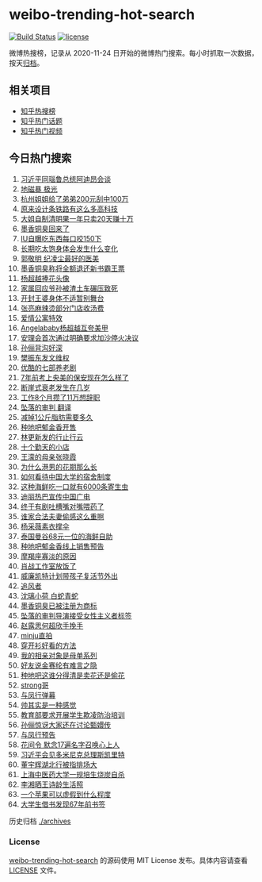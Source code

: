 # weibo-trending-hot-search

[![Build Status](https://github.com/justjavac/weibo-trending-hot-search/workflows/ci/badge.svg?branch=master)](https://github.com/justjavac/weibo-trending-hot-search/actions)
[![license](https://img.shields.io/github/license/justjavac/weibo-trending-hot-search)](https://github.com/justjavac/weibo-trending-hot-search/blob/master/LICENSE)

微博热搜榜，记录从 2020-11-24 日开始的微博热门搜索。每小时抓取一次数据，按天[归档](./archives)。

## 相关项目

- [知乎热搜榜](https://github.com/justjavac/zhihu-trending-top-search)
- [知乎热门话题](https://github.com/justjavac/zhihu-trending-hot-questions)
- [知乎热门视频](https://github.com/justjavac/zhihu-trending-hot-video)

## 今日热门搜索

<!-- BEGIN -->
<!-- 最后更新时间 Tue Mar 26 2024 02:09:40 GMT+0800 (China Standard Time) -->

1. [习近平同瑙鲁总统阿迪昂会谈](https://s.weibo.com//weibo?q=%23%E4%B9%A0%E8%BF%91%E5%B9%B3%E5%90%8C%E7%91%99%E9%B2%81%E6%80%BB%E7%BB%9F%E9%98%BF%E8%BF%AA%E6%98%82%E4%BC%9A%E8%B0%88%23&Refer=new_time)
1. [地磁暴 极光](https://s.weibo.com//weibo?q=%E5%9C%B0%E7%A3%81%E6%9A%B4%20%E6%9E%81%E5%85%89&t=31&band_rank=1&Refer=top)
1. [杭州姐姐给了弟弟200元刮中100万](https://s.weibo.com//weibo?q=%23%E6%9D%AD%E5%B7%9E%E5%A7%90%E5%A7%90%E7%BB%99%E4%BA%86%E5%BC%9F%E5%BC%9F200%E5%85%83%E5%88%AE%E4%B8%AD100%E4%B8%87%23&t=31&band_rank=1&Refer=top)
1. [原来设计条铁路有这么多高科技](https://s.weibo.com//weibo?q=%23%E5%8E%9F%E6%9D%A5%E8%AE%BE%E8%AE%A1%E6%9D%A1%E9%93%81%E8%B7%AF%E6%9C%89%E8%BF%99%E4%B9%88%E5%A4%9A%E9%AB%98%E7%A7%91%E6%8A%80%23&t=31&band_rank=3&Refer=top)
1. [大姐自制清明果一年只卖20天赚十万](https://s.weibo.com//weibo?q=%23%E5%A4%A7%E5%A7%90%E8%87%AA%E5%88%B6%E6%B8%85%E6%98%8E%E6%9E%9C%E4%B8%80%E5%B9%B4%E5%8F%AA%E5%8D%9620%E5%A4%A9%E8%B5%9A%E5%8D%81%E4%B8%87%23&t=31&band_rank=6&Refer=top)
1. [墨香铜臭回来了](https://s.weibo.com//weibo?q=%E5%A2%A8%E9%A6%99%E9%93%9C%E8%87%AD%E5%9B%9E%E6%9D%A5%E4%BA%86&t=31&band_rank=4&Refer=top)
1. [IU自曝吃东西每口咬150下](https://s.weibo.com//weibo?q=%23IU%E8%87%AA%E6%9B%9D%E5%90%83%E4%B8%9C%E8%A5%BF%E6%AF%8F%E5%8F%A3%E5%92%AC150%E4%B8%8B%23&t=31&band_rank=9&Refer=top)
1. [长期吃太饱身体会发生什么变化](https://s.weibo.com//weibo?q=%23%E9%95%BF%E6%9C%9F%E5%90%83%E5%A4%AA%E9%A5%B1%E8%BA%AB%E4%BD%93%E4%BC%9A%E5%8F%91%E7%94%9F%E4%BB%80%E4%B9%88%E5%8F%98%E5%8C%96%23&t=31&band_rank=7&Refer=top)
1. [郭敬明 纪凌尘最好的医美](https://s.weibo.com//weibo?q=%E9%83%AD%E6%95%AC%E6%98%8E%20%E7%BA%AA%E5%87%8C%E5%B0%98%E6%9C%80%E5%A5%BD%E7%9A%84%E5%8C%BB%E7%BE%8E&t=31&band_rank=8&Refer=top)
1. [墨香铜臭称将全额退还新书霸王票](https://s.weibo.com//weibo?q=%23%E5%A2%A8%E9%A6%99%E9%93%9C%E8%87%AD%E7%A7%B0%E5%B0%86%E5%85%A8%E9%A2%9D%E9%80%80%E8%BF%98%E6%96%B0%E4%B9%A6%E9%9C%B8%E7%8E%8B%E7%A5%A8%23&t=31&band_rank=10&Refer=top)
1. [杨超越捧花头像](https://s.weibo.com//weibo?q=%23%E6%9D%A8%E8%B6%85%E8%B6%8A%E6%8D%A7%E8%8A%B1%E5%A4%B4%E5%83%8F%23&t=31&band_rank=17&Refer=top)
1. [家属回应爷孙被渣土车碾压致死](https://s.weibo.com//weibo?q=%23%E5%AE%B6%E5%B1%9E%E5%9B%9E%E5%BA%94%E7%88%B7%E5%AD%99%E8%A2%AB%E6%B8%A3%E5%9C%9F%E8%BD%A6%E7%A2%BE%E5%8E%8B%E8%87%B4%E6%AD%BB%23&t=31&band_rank=19&Refer=top)
1. [开封王婆身体不适暂别舞台](https://s.weibo.com//weibo?q=%23%E5%BC%80%E5%B0%81%E7%8E%8B%E5%A9%86%E8%BA%AB%E4%BD%93%E4%B8%8D%E9%80%82%E6%9A%82%E5%88%AB%E8%88%9E%E5%8F%B0%23&t=31&band_rank=5&Refer=top)
1. [张亮麻辣烫部分门店收汤费](https://s.weibo.com//weibo?q=%23%E5%BC%A0%E4%BA%AE%E9%BA%BB%E8%BE%A3%E7%83%AB%E9%83%A8%E5%88%86%E9%97%A8%E5%BA%97%E6%94%B6%E6%B1%A4%E8%B4%B9%23&t=31&band_rank=16&Refer=top)
1. [爱情公寓特效](https://s.weibo.com//weibo?q=%E7%88%B1%E6%83%85%E5%85%AC%E5%AF%93%E7%89%B9%E6%95%88&t=31&band_rank=18&Refer=top)
1. [Angelababy杨超越互夸美甲](https://s.weibo.com//weibo?q=%23Angelababy%E6%9D%A8%E8%B6%85%E8%B6%8A%E4%BA%92%E5%A4%B8%E7%BE%8E%E7%94%B2%23&t=31&band_rank=11&Refer=top)
1. [安理会首次通过明确要求加沙停火决议](https://s.weibo.com//weibo?q=%23%E5%AE%89%E7%90%86%E4%BC%9A%E9%A6%96%E6%AC%A1%E9%80%9A%E8%BF%87%E6%98%8E%E7%A1%AE%E8%A6%81%E6%B1%82%E5%8A%A0%E6%B2%99%E5%81%9C%E7%81%AB%E5%86%B3%E8%AE%AE%23&t=31&band_rank=2&Refer=top)
1. [孙俪背沟好深](https://s.weibo.com//weibo?q=%23%E5%AD%99%E4%BF%AA%E8%83%8C%E6%B2%9F%E5%A5%BD%E6%B7%B1%23&t=31&band_rank=12&Refer=top)
1. [樊振东发文维权](https://s.weibo.com//weibo?q=%23%E6%A8%8A%E6%8C%AF%E4%B8%9C%E5%8F%91%E6%96%87%E7%BB%B4%E6%9D%83%23&t=31&band_rank=23&Refer=top)
1. [优酷的七部养老剧](https://s.weibo.com//weibo?q=%23%E4%BC%98%E9%85%B7%E7%9A%84%E4%B8%83%E9%83%A8%E5%85%BB%E8%80%81%E5%89%A7%23&t=31&band_rank=13&Refer=top)
1. [7年前考上央美的保安现在怎么样了](https://s.weibo.com//weibo?q=%237%E5%B9%B4%E5%89%8D%E8%80%83%E4%B8%8A%E5%A4%AE%E7%BE%8E%E7%9A%84%E4%BF%9D%E5%AE%89%E7%8E%B0%E5%9C%A8%E6%80%8E%E4%B9%88%E6%A0%B7%E4%BA%86%23&t=31&band_rank=21&Refer=top)
1. [断崖式衰老发生在几岁](https://s.weibo.com//weibo?q=%23%E6%96%AD%E5%B4%96%E5%BC%8F%E8%A1%B0%E8%80%81%E5%8F%91%E7%94%9F%E5%9C%A8%E5%87%A0%E5%B2%81%23&t=31&band_rank=25&Refer=top)
1. [工作8个月攒了11万想辞职](https://s.weibo.com//weibo?q=%23%E5%B7%A5%E4%BD%9C8%E4%B8%AA%E6%9C%88%E6%94%92%E4%BA%8611%E4%B8%87%E6%83%B3%E8%BE%9E%E8%81%8C%23&t=31&band_rank=30&Refer=top)
1. [坠落的审判 翻译](https://s.weibo.com//weibo?q=%E5%9D%A0%E8%90%BD%E7%9A%84%E5%AE%A1%E5%88%A4%20%E7%BF%BB%E8%AF%91&t=31&band_rank=23&Refer=top)
1. [减掉1公斤脂肪需要多久](https://s.weibo.com//weibo?q=%23%E5%87%8F%E6%8E%891%E5%85%AC%E6%96%A4%E8%84%82%E8%82%AA%E9%9C%80%E8%A6%81%E5%A4%9A%E4%B9%85%23&t=31&band_rank=29&Refer=top)
1. [种地吧郁金香开售](https://s.weibo.com//weibo?q=%23%E7%A7%8D%E5%9C%B0%E5%90%A7%E9%83%81%E9%87%91%E9%A6%99%E5%BC%80%E5%94%AE%23&t=31&band_rank=22&Refer=top)
1. [林更新发的行止行云](https://s.weibo.com//weibo?q=%23%E6%9E%97%E6%9B%B4%E6%96%B0%E5%8F%91%E7%9A%84%E8%A1%8C%E6%AD%A2%E8%A1%8C%E4%BA%91%23&t=31&band_rank=34&Refer=top)
1. [十个勤天的小店](https://s.weibo.com//weibo?q=%E5%8D%81%E4%B8%AA%E5%8B%A4%E5%A4%A9%E7%9A%84%E5%B0%8F%E5%BA%97&t=31&band_rank=14&Refer=top)
1. [王濛的母亲张晓霞](https://s.weibo.com//weibo?q=%E7%8E%8B%E6%BF%9B%E7%9A%84%E6%AF%8D%E4%BA%B2%E5%BC%A0%E6%99%93%E9%9C%9E&t=31&band_rank=26&Refer=top)
1. [为什么港男的花期那么长](https://s.weibo.com//weibo?q=%23%E4%B8%BA%E4%BB%80%E4%B9%88%E6%B8%AF%E7%94%B7%E7%9A%84%E8%8A%B1%E6%9C%9F%E9%82%A3%E4%B9%88%E9%95%BF%23&t=31&band_rank=29&Refer=top)
1. [如何看待中国大学的宿舍制度](https://s.weibo.com//weibo?q=%23%E5%A6%82%E4%BD%95%E7%9C%8B%E5%BE%85%E4%B8%AD%E5%9B%BD%E5%A4%A7%E5%AD%A6%E7%9A%84%E5%AE%BF%E8%88%8D%E5%88%B6%E5%BA%A6%23&t=31&band_rank=32&Refer=top)
1. [这种海鲜吃一口就有6000条寄生虫](https://s.weibo.com//weibo?q=%23%E8%BF%99%E7%A7%8D%E6%B5%B7%E9%B2%9C%E5%90%83%E4%B8%80%E5%8F%A3%E5%B0%B1%E6%9C%896000%E6%9D%A1%E5%AF%84%E7%94%9F%E8%99%AB%23&t=31&band_rank=36&Refer=top)
1. [迪丽热巴宣传中国广电](https://s.weibo.com//weibo?q=%23%E8%BF%AA%E4%B8%BD%E7%83%AD%E5%B7%B4%E5%AE%A3%E4%BC%A0%E4%B8%AD%E5%9B%BD%E5%B9%BF%E7%94%B5%23&t=31&band_rank=32&Refer=top)
1. [终于有剧吐槽嘴对嘴喂药了](https://s.weibo.com//weibo?q=%E7%BB%88%E4%BA%8E%E6%9C%89%E5%89%A7%E5%90%90%E6%A7%BD%E5%98%B4%E5%AF%B9%E5%98%B4%E5%96%82%E8%8D%AF%E4%BA%86&t=31&band_rank=33&Refer=top)
1. [谁家合法夫妻偷感这么重啊](https://s.weibo.com//weibo?q=%E8%B0%81%E5%AE%B6%E5%90%88%E6%B3%95%E5%A4%AB%E5%A6%BB%E5%81%B7%E6%84%9F%E8%BF%99%E4%B9%88%E9%87%8D%E5%95%8A&t=31&band_rank=15&Refer=top)
1. [杨采薇素衣撑伞](https://s.weibo.com//weibo?q=%23%E6%9D%A8%E9%87%87%E8%96%87%E7%B4%A0%E8%A1%A3%E6%92%91%E4%BC%9E%23&t=31&band_rank=35&Refer=top)
1. [泰国曼谷68元一位的海鲜自助](https://s.weibo.com//weibo?q=%E6%B3%B0%E5%9B%BD%E6%9B%BC%E8%B0%B768%E5%85%83%E4%B8%80%E4%BD%8D%E7%9A%84%E6%B5%B7%E9%B2%9C%E8%87%AA%E5%8A%A9&t=31&band_rank=6&Refer=top)
1. [种地吧郁金香线上销售预告](https://s.weibo.com//weibo?q=%23%E7%A7%8D%E5%9C%B0%E5%90%A7%E9%83%81%E9%87%91%E9%A6%99%E7%BA%BF%E4%B8%8A%E9%94%80%E5%94%AE%E9%A2%84%E5%91%8A%23&t=31&band_rank=43&Refer=top)
1. [摩羯座寡淡的原因](https://s.weibo.com//weibo?q=%23%E6%91%A9%E7%BE%AF%E5%BA%A7%E5%AF%A1%E6%B7%A1%E7%9A%84%E5%8E%9F%E5%9B%A0%23&t=31&band_rank=37&Refer=top)
1. [肖战工作室放饭了](https://s.weibo.com//weibo?q=%23%E8%82%96%E6%88%98%E5%B7%A5%E4%BD%9C%E5%AE%A4%E6%94%BE%E9%A5%AD%E4%BA%86%23&t=31&band_rank=40&Refer=top)
1. [威廉凯特计划带孩子复活节外出](https://s.weibo.com//weibo?q=%23%E5%A8%81%E5%BB%89%E5%87%AF%E7%89%B9%E8%AE%A1%E5%88%92%E5%B8%A6%E5%AD%A9%E5%AD%90%E5%A4%8D%E6%B4%BB%E8%8A%82%E5%A4%96%E5%87%BA%23&t=31&band_rank=20&Refer=top)
1. [追风者](https://s.weibo.com//weibo?q=%E8%BF%BD%E9%A3%8E%E8%80%85&t=31&band_rank=44&Refer=top)
1. [沈璃小荷 白蛇青蛇](https://s.weibo.com//weibo?q=%E6%B2%88%E7%92%83%E5%B0%8F%E8%8D%B7%20%E7%99%BD%E8%9B%87%E9%9D%92%E8%9B%87&t=31&band_rank=28&Refer=top)
1. [墨香铜臭已被注册为商标](https://s.weibo.com//weibo?q=%23%E5%A2%A8%E9%A6%99%E9%93%9C%E8%87%AD%E5%B7%B2%E8%A2%AB%E6%B3%A8%E5%86%8C%E4%B8%BA%E5%95%86%E6%A0%87%23&t=31&band_rank=50&Refer=top)
1. [坠落的审判导演接受女性主义者标签](https://s.weibo.com//weibo?q=%23%E5%9D%A0%E8%90%BD%E7%9A%84%E5%AE%A1%E5%88%A4%E5%AF%BC%E6%BC%94%E6%8E%A5%E5%8F%97%E5%A5%B3%E6%80%A7%E4%B8%BB%E4%B9%89%E8%80%85%E6%A0%87%E7%AD%BE%23&t=31&band_rank=48&Refer=top)
1. [赵露思何超欣手挽手](https://s.weibo.com//weibo?q=%23%E8%B5%B5%E9%9C%B2%E6%80%9D%E4%BD%95%E8%B6%85%E6%AC%A3%E6%89%8B%E6%8C%BD%E6%89%8B%23&t=31&band_rank=50&Refer=top)
1. [minju直拍](https://s.weibo.com//weibo?q=minju%E7%9B%B4%E6%8B%8D&t=31&band_rank=39&Refer=top)
1. [穿开衫好看的方法](https://s.weibo.com//weibo?q=%E7%A9%BF%E5%BC%80%E8%A1%AB%E5%A5%BD%E7%9C%8B%E7%9A%84%E6%96%B9%E6%B3%95&t=31&band_rank=47&Refer=top)
1. [我的相亲对象是母单系列](https://s.weibo.com//weibo?q=%23%E6%88%91%E7%9A%84%E7%9B%B8%E4%BA%B2%E5%AF%B9%E8%B1%A1%E6%98%AF%E6%AF%8D%E5%8D%95%E7%B3%BB%E5%88%97%23&t=31&band_rank=45&Refer=top)
1. [好友说金赛纶有难言之隐](https://s.weibo.com//weibo?q=%23%E5%A5%BD%E5%8F%8B%E8%AF%B4%E9%87%91%E8%B5%9B%E7%BA%B6%E6%9C%89%E9%9A%BE%E8%A8%80%E4%B9%8B%E9%9A%90%23&t=31&band_rank=47&Refer=top)
1. [种地吧这谁分得清是卖花还是偷花](https://s.weibo.com//weibo?q=%23%E7%A7%8D%E5%9C%B0%E5%90%A7%E8%BF%99%E8%B0%81%E5%88%86%E5%BE%97%E6%B8%85%E6%98%AF%E5%8D%96%E8%8A%B1%E8%BF%98%E6%98%AF%E5%81%B7%E8%8A%B1%23&t=31&band_rank=35&Refer=top)
1. [strong哥](https://s.weibo.com//weibo?q=strong%E5%93%A5&t=31&band_rank=31&Refer=top)
1. [与凤行弹幕](https://s.weibo.com//weibo?q=%E4%B8%8E%E5%87%A4%E8%A1%8C%E5%BC%B9%E5%B9%95&t=31&band_rank=33&Refer=top)
1. [帅其实是一种感觉](https://s.weibo.com//weibo?q=%23%E5%B8%85%E5%85%B6%E5%AE%9E%E6%98%AF%E4%B8%80%E7%A7%8D%E6%84%9F%E8%A7%89%23&t=31&band_rank=42&Refer=top)
1. [教育部要求开展学生欺凌防治培训](https://s.weibo.com//weibo?q=%23%E6%95%99%E8%82%B2%E9%83%A8%E8%A6%81%E6%B1%82%E5%BC%80%E5%B1%95%E5%AD%A6%E7%94%9F%E6%AC%BA%E5%87%8C%E9%98%B2%E6%B2%BB%E5%9F%B9%E8%AE%AD%23&t=31&band_rank=27&Refer=top)
1. [孙俪惊讶大家还在讨论甄嬛传](https://s.weibo.com//weibo?q=%23%E5%AD%99%E4%BF%AA%E6%83%8A%E8%AE%B6%E5%A4%A7%E5%AE%B6%E8%BF%98%E5%9C%A8%E8%AE%A8%E8%AE%BA%E7%94%84%E5%AC%9B%E4%BC%A0%23&t=31&band_rank=41&Refer=top)
1. [与凤行预告](https://s.weibo.com//weibo?q=%E4%B8%8E%E5%87%A4%E8%A1%8C%E9%A2%84%E5%91%8A&t=31&band_rank=38&Refer=top)
1. [花间令 默念17遍名字召唤心上人](https://s.weibo.com//weibo?q=%E8%8A%B1%E9%97%B4%E4%BB%A4%20%E9%BB%98%E5%BF%B517%E9%81%8D%E5%90%8D%E5%AD%97%E5%8F%AC%E5%94%A4%E5%BF%83%E4%B8%8A%E4%BA%BA&t=31&band_rank=49&Refer=top)
1. [习近平会见多米尼克总理斯凯里特](https://s.weibo.com//weibo?q=%23%E4%B9%A0%E8%BF%91%E5%B9%B3%E4%BC%9A%E8%A7%81%E5%A4%9A%E7%B1%B3%E5%B0%BC%E5%85%8B%E6%80%BB%E7%90%86%E6%96%AF%E5%87%AF%E9%87%8C%E7%89%B9%23&Refer=new_time)
1. [董宇辉湖北行被指排场大](https://s.weibo.com//weibo?q=%23%E8%91%A3%E5%AE%87%E8%BE%89%E6%B9%96%E5%8C%97%E8%A1%8C%E8%A2%AB%E6%8C%87%E6%8E%92%E5%9C%BA%E5%A4%A7%23&t=31&band_rank=17&Refer=top)
1. [上海中医药大学一规培生烧炭自杀](https://s.weibo.com//weibo?q=%23%E4%B8%8A%E6%B5%B7%E4%B8%AD%E5%8C%BB%E8%8D%AF%E5%A4%A7%E5%AD%A6%E4%B8%80%E8%A7%84%E5%9F%B9%E7%94%9F%E7%83%A7%E7%82%AD%E8%87%AA%E6%9D%80%23&t=31&band_rank=24&Refer=top)
1. [李湘晒王诗龄生活照](https://s.weibo.com//weibo?q=%23%E6%9D%8E%E6%B9%98%E6%99%92%E7%8E%8B%E8%AF%97%E9%BE%84%E7%94%9F%E6%B4%BB%E7%85%A7%23&t=31&band_rank=46&Refer=top)
1. [一个苹果可以虚假到什么程度](https://s.weibo.com//weibo?q=%23%E4%B8%80%E4%B8%AA%E8%8B%B9%E6%9E%9C%E5%8F%AF%E4%BB%A5%E8%99%9A%E5%81%87%E5%88%B0%E4%BB%80%E4%B9%88%E7%A8%8B%E5%BA%A6%23&t=31&band_rank=48&Refer=top)
1. [大学生借书发现67年前书签](https://s.weibo.com//weibo?q=%23%E5%A4%A7%E5%AD%A6%E7%94%9F%E5%80%9F%E4%B9%A6%E5%8F%91%E7%8E%B067%E5%B9%B4%E5%89%8D%E4%B9%A6%E7%AD%BE%23&t=31&band_rank=49&Refer=top)

<!-- END -->

历史归档 [./archives](./archives)

### License

[weibo-trending-hot-search](https://github.com/justjavac/weibo-trending-hot-search) 的源码使用 MIT License
发布。具体内容请查看 [LICENSE](./LICENSE) 文件。
